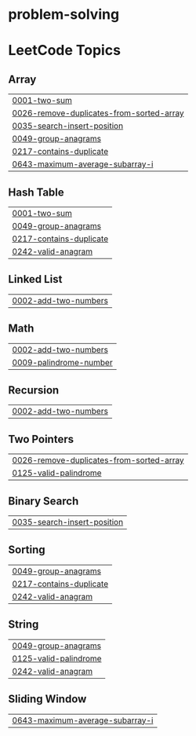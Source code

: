 # problem-solving
<!---LeetCode Topics Start-->
# LeetCode Topics
## Array
|  |
| ------- |
| [0001-two-sum](https://github.com/islamelaila/problem-solving/tree/master/0001-two-sum) |
| [0026-remove-duplicates-from-sorted-array](https://github.com/islamelaila/problem-solving/tree/master/0026-remove-duplicates-from-sorted-array) |
| [0035-search-insert-position](https://github.com/islamelaila/problem-solving/tree/master/0035-search-insert-position) |
| [0049-group-anagrams](https://github.com/islamelaila/problem-solving/tree/master/0049-group-anagrams) |
| [0217-contains-duplicate](https://github.com/islamelaila/problem-solving/tree/master/0217-contains-duplicate) |
| [0643-maximum-average-subarray-i](https://github.com/islamelaila/problem-solving/tree/master/0643-maximum-average-subarray-i) |
## Hash Table
|  |
| ------- |
| [0001-two-sum](https://github.com/islamelaila/problem-solving/tree/master/0001-two-sum) |
| [0049-group-anagrams](https://github.com/islamelaila/problem-solving/tree/master/0049-group-anagrams) |
| [0217-contains-duplicate](https://github.com/islamelaila/problem-solving/tree/master/0217-contains-duplicate) |
| [0242-valid-anagram](https://github.com/islamelaila/problem-solving/tree/master/0242-valid-anagram) |
## Linked List
|  |
| ------- |
| [0002-add-two-numbers](https://github.com/islamelaila/problem-solving/tree/master/0002-add-two-numbers) |
## Math
|  |
| ------- |
| [0002-add-two-numbers](https://github.com/islamelaila/problem-solving/tree/master/0002-add-two-numbers) |
| [0009-palindrome-number](https://github.com/islamelaila/problem-solving/tree/master/0009-palindrome-number) |
## Recursion
|  |
| ------- |
| [0002-add-two-numbers](https://github.com/islamelaila/problem-solving/tree/master/0002-add-two-numbers) |
## Two Pointers
|  |
| ------- |
| [0026-remove-duplicates-from-sorted-array](https://github.com/islamelaila/problem-solving/tree/master/0026-remove-duplicates-from-sorted-array) |
| [0125-valid-palindrome](https://github.com/islamelaila/problem-solving/tree/master/0125-valid-palindrome) |
## Binary Search
|  |
| ------- |
| [0035-search-insert-position](https://github.com/islamelaila/problem-solving/tree/master/0035-search-insert-position) |
## Sorting
|  |
| ------- |
| [0049-group-anagrams](https://github.com/islamelaila/problem-solving/tree/master/0049-group-anagrams) |
| [0217-contains-duplicate](https://github.com/islamelaila/problem-solving/tree/master/0217-contains-duplicate) |
| [0242-valid-anagram](https://github.com/islamelaila/problem-solving/tree/master/0242-valid-anagram) |
## String
|  |
| ------- |
| [0049-group-anagrams](https://github.com/islamelaila/problem-solving/tree/master/0049-group-anagrams) |
| [0125-valid-palindrome](https://github.com/islamelaila/problem-solving/tree/master/0125-valid-palindrome) |
| [0242-valid-anagram](https://github.com/islamelaila/problem-solving/tree/master/0242-valid-anagram) |
## Sliding Window
|  |
| ------- |
| [0643-maximum-average-subarray-i](https://github.com/islamelaila/problem-solving/tree/master/0643-maximum-average-subarray-i) |
<!---LeetCode Topics End-->